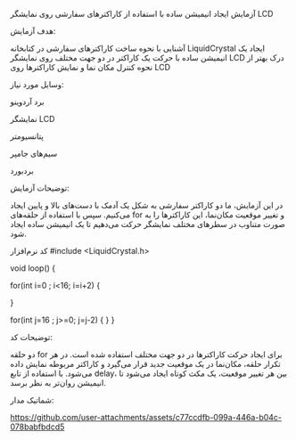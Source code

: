 آزمایش ایجاد انیمیشن ساده با استفاده از کاراکترهای سفارشی روی نمایشگر LCD

هدف آزمایش:

آشنایی با نحوه ساخت کاراکترهای سفارشی در کتابخانه LiquidCrystal
ایجاد یک انیمیشن ساده با حرکت یک کاراکتر در دو جهت مختلف روی نمایشگر LCD
درک بهتر از نحوه کنترل مکان نما و نمایش کاراکترها روی LCD

وسایل مورد نیاز:

برد آردوینو

نمایشگر LCD 

پتانسیومتر

سیم‌های جامپر

بردبورد

 توضیحات آزمایش:

در این آزمایش، ما دو کاراکتر سفارشی به شکل یک آدمک با دست‌های بالا و پایین ایجاد می‌کنیم. سپس با استفاده از حلقه‌های for و تغییر موقعیت مکان‌نما، این کاراکترها را به صورت متناوب در سطرهای مختلف نمایشگر حرکت می‌دهیم تا یک انیمیشن ساده ایجاد شود.

 کد نرم‌افزار
 #include <LiquidCrystal.h>


void loop() {
  
  for(int i=0 ; i<16; i=i+2) {
     
  }
  
  for(int j=16 ; j>=0; j=j-2) {
  }
}

توضیحات کد:

دو حلقه for برای ایجاد حرکت کاراکترها در دو جهت مختلف استفاده شده است.
در هر تکرار حلقه، مکان‌نما در یک موقعیت جدید قرار می‌گیرد و کاراکتر مربوطه نمایش داده می‌شود.
با استفاده از تابع delay، بین هر تغییر موقعیت، یک مکث کوتاه ایجاد می‌شود تا انیمیشن روان‌تر به نظر برسد.

 شماتیک مدار:

 

https://github.com/user-attachments/assets/c77ccdfb-099a-446a-b04c-078babfbdcd5


 
